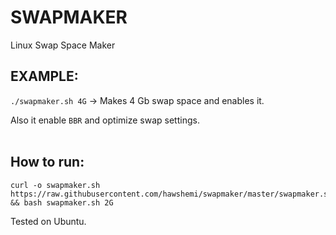# SWAPMAKER
Linux Swap Space Maker

## EXAMPLE:
`./swapmaker.sh 4G`
-> Makes 4 Gb swap space and enables it.

Also it enable `BBR` and optimize swap settings.
<br></br>
## How to run:
```
curl -o swapmaker.sh https://raw.githubusercontent.com/hawshemi/swapmaker/master/swapmaker.sh && bash swapmaker.sh 2G
```

Tested on Ubuntu.

